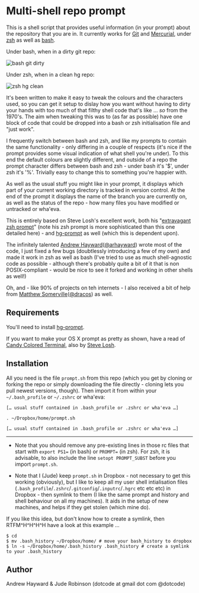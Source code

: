 Multi-shell repo prompt
==========
This is a shell script that provides useful information (in your prompt) about the repository that you are in. It currently works for [Git](http://git-scm.com/) and [Mercurial](http://mercurial.selenic.com/), under [zsh](http://en.wikipedia.org/wiki/Zsh) as well as [bash](http://en.wikipedia.org/wiki/Bash_%28Unix_shell%29).

Under bash, when in a dirty git repo:

![bash git dirty](https://raw.githubusercontent.com/joshtronic/multi-shell-repo-prompt/master/img/bash-git-dirty.png)

Under zsh, when in a clean hg repo:

![zsh hg clean](https://raw.githubusercontent.com/joshtronic/multi-shell-repo-prompt/master/img/zsh-hg-clean.png)

It's been written to make it easy to tweak the colours and the characters used, so you can get it setup to dislay how you want without having to dirty your hands with too much of that filthy shell code that's like … _so_ from the 1970's. The aim when tweaking this was to (as far as possible) have one block of code that could be dropped into a bash or zsh initialisation file and "just work".

I frequently switch between bash and zsh, and like my prompts to contain the same functionality - only differing in a couple of respects (it's nice if the prompt provides some visual indication of what shell you're under). To this end the default colours are slightly different, and outside of a repo the prompt character differs between bash and zsh - under bash it's '$', under zsh it's '%'. Trivially easy to change this to something you're happier with.

As well as the usual stuff you might like in your prompt, it displays which part of your current working directory is tracked in version control. At the end of the prompt it displays the name of the branch you are currently on, as well as the status of the repo - how many files you have modified or untracked or wha'eva.

This is entirely based on Steve Losh's excellent work, both his "[extravagant zsh prompt](http://stevelosh.com/blog/2010/02/my-extravagant-zsh-prompt/)" (note his zsh prompt is more sophisticated than this one detailed here) - and [hg-prompt](http://stevelosh.com/projects/hg-prompt/) as well (which this is dependent upon).

The infinitely talented [Andrew Hayward](https://github.com/andrewhayward)([@arhayward](https://twitter.com/arhayward)) wrote most of the code, I just fixed a few bugs (doubtlessly introducing a few of my own) and made it work in zsh as well as bash (I've tried to use as much shell-agnostic code as possible - although there's probably quite a bit of it that is non POSIX-compliant - would be nice to see it forked and working in other shells as well!)

Oh, and - like 90% of projects on teh internets - I also received a bit of help from [Matthew Somerville](http://www.dracos.co.uk/)([@dracos](https://twitter.com/dracos)) as well.


Requirements
------------
You'll need to install [hg-prompt](http://stevelosh.com/projects/hg-prompt/).

If you want to make your OS X prompt as pretty as shown, have a read of [Candy Colored Terminal](http://stevelosh.com/blog/2009/03/candy-colored-terminal/), also by [Steve Losh](http://stevelosh.com/about/).

Installation
------------
All you need is the file `prompt.sh` from this repo (which you get by cloning or forking the repo or simply downloading the file directly - cloning lets you pull newest versions, though). Then import it from within your `~/.bash_profile` or `~/.zshrc` or wha'eva:

	[… usual stuff contained in .bash_profile or .zshrc or wha'eva …]
	
	. ~/Dropbox/home/prompt.sh
	
	[… usual stuff contained in .bash_profile or .zshrc or wha'eva …]

***

* Note that you should remove any pre-existing lines in those rc files that start with `export PS1=` (in bash) or `PROMPT=` (in zsh). For zsh, it is advisable, to also include the line `setopt PROMPT_SUBST` before you import `prompt.sh`.

* Note that I (Jude) keep `prompt.sh` in Dropbox - not necessary to get this working (obviously), but I like to keep all my user shell intialisation files (`.bash_profile`/`.zshrc`/`.gitconfig`/`.inputrc`/`.hgrc` etc etc etc) in Dropbox - then symlink to them (I like the same prompt and history and shell behaviour on all my machines). It aids in the setup of new machines, and helps if they get stolen (which mine do).

If you like this idea, but don't know how to create a symlink, then RTFM^H^H^H^H have a look at this example …

	$ cd
	$ mv .bash_history ~/Dropbox/home/ # move your bash_history to dropbox
	$ ln -s ~/Dropbox/home/.bash_history .bash_history # create a symlink to your .bash_history	


Author
------
Andrew Hayward & Jude Robinson (dotcode at gmail dot com @dotcode)
